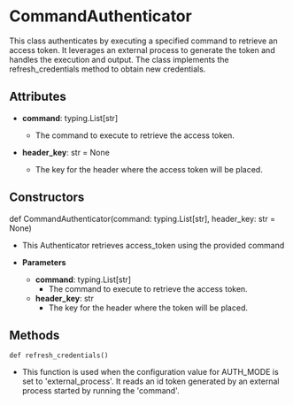 # CommandAuthenticator

This class authenticates by executing a specified command to retrieve an access token. It leverages an external process to generate the token and handles the execution and output. The class implements the refresh_credentials method to obtain new credentials.

## Attributes

- **command**: typing.List[str]
  - The command to execute to retrieve the access token.

- **header_key**: str = None
  - The key for the header where the access token will be placed.

## Constructors
def CommandAuthenticator(command: typing.List[str], header_key: str = None)
-  This Authenticator retrieves access_token using the provided command
- **Parameters**

  - **command**: typing.List[str]
    - The command to execute to retrieve the access token.
  - **header_key**: str
    - The key for the header where the token will be placed.



## Methods
```@classmethod
def refresh_credentials()
```
-  This function is used when the configuration value for AUTH_MODE is set to &#x27;external_process&#x27;. It reads an id token generated by an external process started by running the &#x27;command&#x27;.

